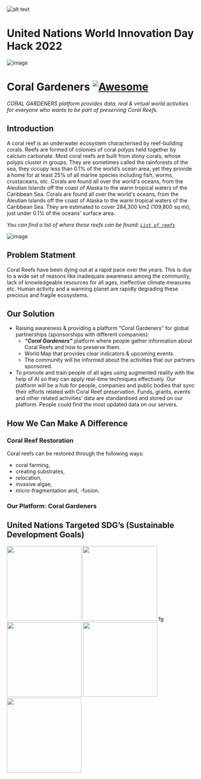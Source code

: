 
![alt text](https://drive.google.com/uc?export=view&id=1LQbdlFOsZonQBIZSs5NzPEXsfKdM9kOk)  
# United Nations World Innovation Day Hack 2022  

![image](https://drive.google.com/uc?export=view&id=1eTXPdc-J3QS6rfEY0cxUFFU_ugJ382o3) 
  
# Coral Gardeners [![Awesome](https://cdn.rawgit.com/sindresorhus/awesome/d7305f38d29fed78fa85652e3a63e154dd8e8829/media/badge.svg)](https://github.com/sindresorhus/awesome)

_CORAL GARDENERS platform provides data, real &amp; virtual world activities for everyone who wants to be part of preserving Coral Reefs._

## Introduction
A coral reef is an underwater ecosystem characterised by reef-building corals. Reefs are formed of colonies of coral polyps held together by calcium carbonate.  Most coral reefs are built from stony corals, whose polyps cluster in groups. They are sometimes called the rainforests of the sea, they occupy less than 0.1% of the world’s ocean area, yet they provide a home for at least 25% of all marine species including fish, worms, crustaceans, etc.
Corals are found all over the world's oceans, from the Aleutian Islands off the coast of Alaska to the warm tropical waters of the Caribbean Sea. Corals are found all over the world's oceans, from the Aleutian Islands off the coast of Alaska to the warm tropical waters of the Caribbean Sea. They are estimated to cover 284,300 km2 (109,800 sq mi), just under 0.1% of the oceans' surface area. 

*You can find a list of where these reefs can be found: [`List of reefs`](https://en.wikipedia.org/wiki/List_of_reefs)*    

![image](https://drive.google.com/uc?export=view&id=16aQBNYRzhe1Xg5w7qpn5xjUBqxN0im1X)

## Problem Statment

Coral Reefs have been dying out at a rapid pace over the years. This is due to a wide set of reasons like inadequate awareness among the community, lack of knowledgeable resources for all ages, ineffective climate measures etc. Human activity and a warming planet are rapidly degrading these precious and fragile ecosystems.


## Our Solution 

- Raising awareness & providing a platform “Coral Gardeners” for global partnerships (sponsorships with different companies):
  - **_“Coral Gardeners”_**  platform where people gather information about Coral Reefs and how to preserve them.
  - World Map that provides clear indicators & upcoming events.
  - The community will be informed about the activities that our partners sponsored.  
- To promote and train people of all ages using augmented reality with the help of AI so they can apply real-time techniques effectively. Our platform will be a hub for people, companies and public bodies that sync their efforts related with Coral Reef preservation. Funds, grants, events and other related activities’ data are standardised and stored on our platform. People could find the most updated data on our servers. 

## How We Can Make A Difference
### Coral Reef Restoration
Coral reefs can be restored through the following ways: 
 - coral farming, 
 - creating substrates, 
 - relocation, 
 - invasive algae, 
 - micro-fragmentation and, 
 -fusion.

### Our Platform: Coral Gardeners

## United Nations Targeted SDG’s (Sustainable Development Goals) 

<img align="left" width="200" height="200" src="https://geca.eco/wp-content/uploads/2021/09/8_SDG_MakeEveryDayCount_Gifs_GDU.gif">
<img  width="200" height="200" src="https://itpo-germany.org/wp-content/uploads/2021/06/9_SDG_MakeEveryDayCount_Gifs_GDU.gif">
fg
<img  width="200" height="200" src="https://drive.google.com/uc?export=view&id=11iRNTzfTUhCLroc1jm5vBYCSYxvGcJ60">
<img  width="200" height="200" src="https://drive.google.com/uc?export=view&id=1yWsPJCIS7d0btHrVEOWEfIQht9fJA8KP">
<img  width="200" height="200" src="https://drive.google.com/uc?export=view&id=1bgsCpGHovZ_nX-1vCvIv-XTfOuH5Qp_Q">







